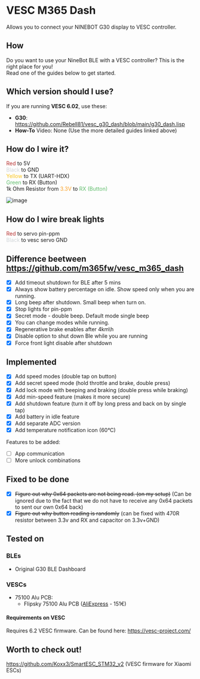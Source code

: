 # VESC M365 Dash
Allows you to connect your NINEBOT G30 display to VESC controller.

## How
Do you want to use your  NineBot BLE with a VESC controller? This is the right place for you! \
Read one of the guides below to get started.

## Which version should I use?

If you are running **VESC 6.02**, use these:
- **G30**: https://github.com/Rebell81/vesc_g30_dash/blob/main/g30_dash.lisp
- **How-To** Video: None (Use the more detailed guides linked above)

## How do I wire it?
<span style="color:rgb(184, 49, 47);">Red </span>to 5V \
<span style="color:rgb(209, 213, 216);">Black </span>to GND \
<span style="color:rgb(250, 197, 28);">Yellow </span>to TX (UART-HDX) \
<span style="color:rgb(97, 189, 109);">Green </span>to RX (Button) \
1k Ohm Resistor from <span style="color:rgb(251, 160, 38);">3.3V</span> to <span style="color:rgb(97, 189, 109);">RX (Button)</span>

![image](guide/imgs/23999.png)

## How do I wire break lights

<span style="color:rgb(184, 49, 47);">Red </span> to servo pin-ppm \
<span style="color:rgb(209, 213, 216);">Black </span> to vesc servo GND 

## Difference beetween https://github.com/m365fw/vesc_m365_dash

- [x] Add timeout shutdown for BLE after 5 mins
- [x] Always show battery percentage on idle. Show speed only when you are running.
- [x] Long beep after shutdown. Small beep when turn on.
- [x] Stop lights for pin-ppm
- [x] Secret mode - double beep. Default mode single beep
- [x] You can change modes while running.
- [x] Regenerative brake enables after 4km\h
- [x] Disable option to shut down Ble while you are running
- [x] Force front light disable after shutdown

## Implemented


- [x] Add speed modes (double tap on button)
- [x] Add secret speed mode (hold throttle and brake, double press)
- [x] Add lock mode with beeping and braking (double press while braking)
- [x] Add min-speed feature (makes it more secure)
- [x] Add shutdown feature (turn it off by long press and back on by single tap)
- [x] Add battery in idle feature
- [x] Add separate ADC version
- [x] Add temperature notification icon (60°C)

Features to be added:
- [ ] App communication
- [ ] More unlock combinations

## Fixed to be done
- [x] ~~Figure out why 0x64 packets are not being read. (on my setup)~~ (Can be ignored due to the fact that we do not have to receive any 0x64 packets to sent our own 0x64 back)
- [x] ~~Figure out why button reading is randomly~~ (can be fixed with 470R resistor between 3.3v and RX and capacitor on 3.3v+GND)

## Tested on
### BLEs
- Original G30 BLE Dashboard

### VESCs
- 75100 Alu PCB:
    - Flipsky 75100 Alu PCB ([AliExpress](https://s.click.aliexpress.com/e/_DEXNhX3) - 151€)

#### Requirements on VESC
Requires 6.2 VESC firmware. 
Can be found here: https://vesc-project.com/

## Worth to check out!
https://github.com/Koxx3/SmartESC_STM32_v2 (VESC firmware for Xiaomi ESCs)
